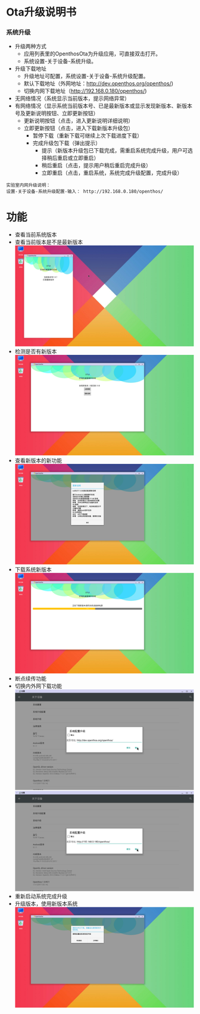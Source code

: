 # Ota升级说明书
### 系统升级 
 * 升级两种方式
   - 应用列表里的OpenthosOta为升级应用，可直接双击打开。
   - 系统设置-关于设备-系统升级。
 * 升级下载地址
   - 升级地址可配置，系统设置-关于设备-系统升级配置。
   - 默认下载地址（外网地址：http://dev.openthos.org/openthos/)
   - 切换内网下载地址（http://192.168.0.180/openthos/)
 * 无网络情况（系统显示当前版本，提示网络异常）
 * 有网络情况（显示系统当前版本号、已是最新版本或显示发现新版本、新版本号及更新说明按钮、立即更新按钮）
   - 更新说明按钮（点击，进入更新说明详细说明）
   - 立即更新按钮（点击，进入下载新版本升级包）
      - 暂停下载（重新下载可继续上次下载进度下载）
      - 完成升级包下载（弹出提示）
        - 提示（新版本升级包已下载完成，需重启系统完成升级，用户可选择稍后重启或立即重启）
        - 稍后重启（点击，提示用户稍后重启完成升级）
        - 立即重启（点击，重启系统，系统完成升级配置，完成升级）

```
实验室内网升级说明：
设置-关于设备-系统升级配置-输入： http://192.168.0.180/openthos/
```
# 功能  
- 查看当前系统版本
- 查看当前版本是不是最新版本
  ![](pic/shengji/tmp_3745-dangqianzuixin-271811308.png)
- 检测是否有新版本
  ![](pic/shengji/Screenshot_2017-03-14-15-08-13.png)
- 查看新版本的新功能
  ![](pic/shengji/Screenshot_2017-03-14-15-08-20.png)
- 下载系统新版本
  ![](pic/shengji/Screenshot_2017-03-14-15-08-30.png)
- 断点续传功能
- 切换内外网下载功能
  ![](pic/shengji/tmp_4267-Screenshot_2017-03-14-15-15-5738969218.png)
  ![](pic/shengji/tmp_4267-ota005-1398370391.png)
- 重新启动系统完成升级
- 升级版本，使用新版本系统
  ![](pic/shengji/Screenshot_2017-03-14-15-08-38.png)

